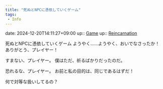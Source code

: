 ```yaml
---
title: "死ぬとNPCに憑依していくゲーム"
tags:
 - Info
---
```


date: 2024-12-20T14:11:27+09:00
up:: [Game](../Bar/Novel/Topics/Game.md)
up:: [Reincarnation](../Bar/Novel/Topics/Reincarnation.md)

死ぬとNPCに憑依していくゲーム
ようやく……ようやく、おいでなさったか！
ありがとう、プレイヤー！

すまない、プレイヤー。
僕はただ、祈るばかりだったのだ。

恐れるな、プレイヤー。
お前と私の目的は、同じであるはずだ！

何で対等な扱いしてるの？